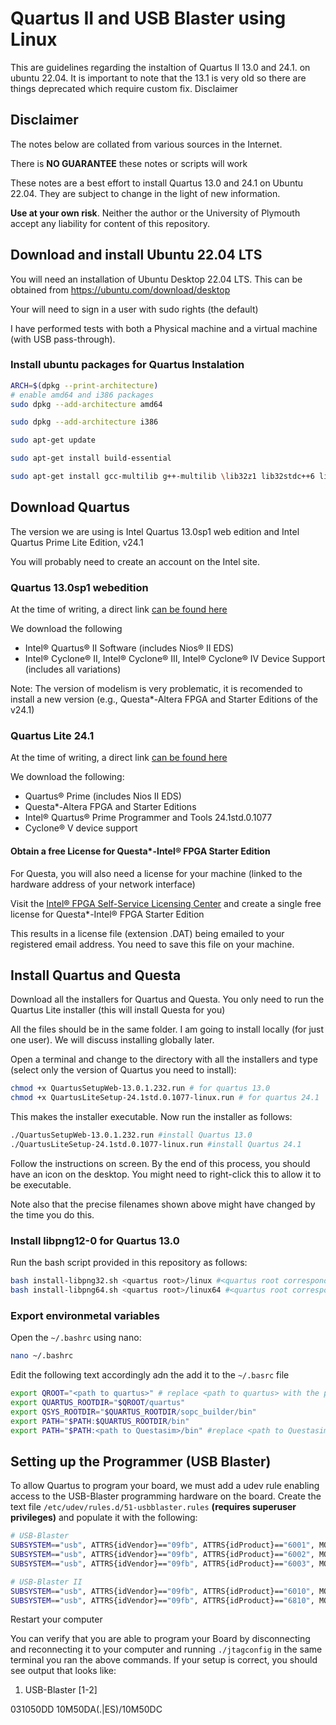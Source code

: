 # Quartus II and USB Blaster using Linux

This are guidelines regarding the instaltion of Quartus II 13.0 and 24.1. on ubuntu 22.04. It is important to note that the 13.1 is very old so there are things deprecated which require custom fix. Disclaimer

## Disclaimer 
The notes below are collated from various sources in the Internet.

There is **NO GUARANTEE** these notes or scripts will work

These notes are a best effort to install Quartus 13.0 and 24.1 on Ubuntu 22.04. They are subject to change in the light of new information.

**Use at your own risk**. Neither the author or the University of Plymouth accept any liability for content of this repository.

## Download and install Ubuntu 22.04 LTS

You will need an installation of Ubuntu Desktop 22.04 LTS. This can be obtained from https://ubuntu.com/download/desktop

Your will need to sign in a user with sudo rights (the default)

I have performed tests with both a Physical machine and a virtual machine (with USB pass-through).

### Install ubuntu packages for Quartus Instalation
```bash
ARCH=$(dpkg --print-architecture)
# enable amd64 and i386 packages
sudo dpkg --add-architecture amd64

sudo dpkg --add-architecture i386

sudo apt-get update

sudo apt-get install build-essential

sudo apt-get install gcc-multilib g++-multilib \lib32z1 lib32stdc++6 lib32gcc-s1:amd64 \expat:i386 fontconfig:i386 libfreetype6:i386 libexpat1:i386 libc6:i386 libgtk-3-0:i386 \libcanberra0:i386 libice6:i386 libsm6:i386 libncurses5:i386 zlib1g:i386 \libx11-6:i386 libxau6:i386 libxdmcp6:i386 libxext6:i386 libxft2:i386 libxrender1:i386 \libxt6:i386 libxtst6:i386 zlib1g-dev:i386 zlib1g-dev:amd64
```


## Download Quartus

The version we are using is Intel Quartus 13.0sp1 web edition and Intel Quartus Prime Lite Edition, v24.1 

You will probably need to create an account on the Intel site.

### Quartus 13.0sp1 webedition
At the time of writing, a direct link [can be found here](https://www.intel.com/content/www/us/en/software-kit/711790/intel-quartus-ii-web-edition-design-software-version-13-0sp1-for-linux.html)

We download the following

- Intel® Quartus® II Software (includes Nios® II EDS)
- Intel® Cyclone® II, Intel® Cyclone® III, Intel® Cyclone® IV Device Support (includes all variations)

Note: The version of modelism is very problematic, it is recomended to install a new version (e.g., Questa*-Altera FPGA and Starter Editions of the v24.1)

### Quartus Lite 24.1 

At the time of writing, a direct link [can be found here](https://www.intel.com/content/www/us/en/software-kit/849769/intel-quartus-prime-lite-edition-design-software-version-24-1-for-linux.html)

We download the following:

- Quartus® Prime (includes Nios II EDS)
- Questa*-Altera FPGA and Starter Editions
- Intel® Quartus® Prime Programmer and Tools 24.1std.0.1077
- Cyclone® V device support

#### Obtain a free License for Questa*-Intel® FPGA Starter Edition

For Questa, you will also need a license for your machine (linked to the hardware address of your network interface)

Visit the [Intel® FPGA Self-Service Licensing Center](https://www.intel.com/content/www/us/en/docs/programmable/683472/21-4/fpga-self-service-licensing-center.html) and create a single free license for Questa*-Intel® FPGA Starter Edition

This results in a license file (extension .DAT) being emailed to your registered email address. You need to save this file on your machine.


## Install Quartus and Questa

Download all the installers for Quartus and Questa. You only need to run the Quartus Lite installer (this will install Questa for you)

All the files should be in the same folder. I am going to install locally (for just one user). We will discuss installing globally later.

Open a terminal and change to the directory with all the installers and type (select only the version of Quartus you need to install):

```bash
chmod +x QuartusSetupWeb-13.0.1.232.run # for quartus 13.0
chmod +x QuartusLiteSetup-24.1std.0.1077-linux.run # for quartus 24.1
```

This makes the installer executable. Now run the installer as follows:

```bash
./QuartusSetupWeb-13.0.1.232.run #install Quartus 13.0
./QuartusLiteSetup-24.1std.0.1077-linux.run #install Quartus 24.1
``` 

Follow the instructions on screen. By the end of this process, you should have an icon on the desktop. You might need to right-click this to allow it to be executable.

Note also that the precise filenames shown above might have changed by the time you do this.

### Install libpng12-0 for Quartus 13.0

Run the bash script provided in this repository as follows:

```bash
bash install-libpng32.sh <quartus root>/linux #<quartus root corresponds to the full path where quartus was installed e.g. /home/ubuntu/altera/13.0sp1/quartus>
bash install-libpng64.sh <quartus root>/linux64 #<quartus root corresponds to the full path where quartus was installed e.g. /home/ubuntu/altera/13.0sp1/quartus>
```

### Export environmetal variables

Open the `~/.bashrc` using nano:

```bash
nano ~/.bashrc
```
Edit the following text accordingly adn the add it to the `~/.basrc` file
```bash
export QROOT="<path to quartus>" # replace <path to quartus> with the path e.g., /home/ubuntu/altera/13.0sp1
export QUARTUS_ROOTDIR="$QROOT/quartus"
export QSYS_ROOTDIR="$QUARTUS_ROOTDIR/sopc_builder/bin"
export PATH="$PATH:$QUARTUS_ROOTDIR/bin"
export PATH="$PATH:<path to Questasim>/bin" #replace <path to Questasim> with the path e.g., /home/ubuntu/altera_lite/24.1std/questa_fse
```

## Setting up the Programmer (USB Blaster)
To allow Quartus to program your board, we must add a udev rule enabling access to the USB-Blaster programming hardware on the board. Create the text file `/etc/udev/rules.d/51-usbblaster.rules` **(requires superuser privileges)** and populate it with the following:

```bash
# USB-Blaster
SUBSYSTEM=="usb", ATTRS{idVendor}=="09fb", ATTRS{idProduct}=="6001", MODE="0666"
SUBSYSTEM=="usb", ATTRS{idVendor}=="09fb", ATTRS{idProduct}=="6002", MODE="0666"
SUBSYSTEM=="usb", ATTRS{idVendor}=="09fb", ATTRS{idProduct}=="6003", MODE="0666"

# USB-Blaster II
SUBSYSTEM=="usb", ATTRS{idVendor}=="09fb", ATTRS{idProduct}=="6010", MODE="0666"
SUBSYSTEM=="usb", ATTRS{idVendor}=="09fb", ATTRS{idProduct}=="6810", MODE="0666"
```
Restart your computer 

You can verify that you are able to program your Board by disconnecting and reconnecting it to your computer and running `./jtagconfig` in the same terminal you ran the above commands. If your setup is correct, you should see output that looks like:
1) USB-Blaster [1-2]

031050DD 10M50DA(.|ES)/10M50DC